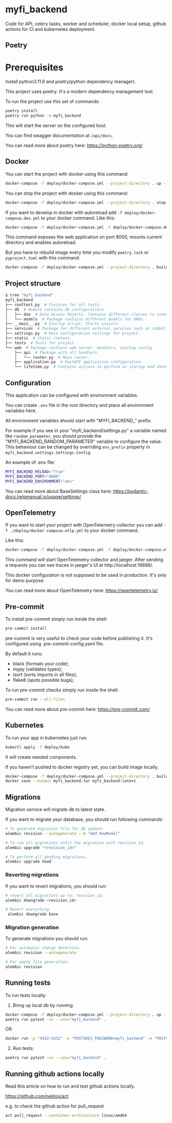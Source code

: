 # myfi_backend

Code for API, celery tasks, worker and scheduler, docker local setup, github actions for CI and kubernetes deployment.

## Poetry

# Prerequisites
Install python3.11.6 and poetry(python dependency manager).

This project uses poetry. It's a modern dependency management
tool.

To run the project use this set of commands:

```bash
poetry install
poetry run python -m myfi_backend
```

This will start the server on the configured host.

You can find swagger documentation at `/api/docs`.

You can read more about poetry here: https://python-poetry.org/

## Docker

You can start the project with docker using this command:

```bash
docker-compose -f deploy/docker-compose.yml --project-directory . up --build
```

You can stop the project with docker using this command:

```bash
docker-compose -f deploy/docker-compose.yml --project-directory . stop
```

If you want to develop in docker with autoreload add `-f deploy/docker-compose.dev.yml` to your docker command.
Like this:

```bash
docker-compose -f deploy/docker-compose.yml -f deploy/docker-compose.dev.yml --project-directory . up --build
```

This command exposes the web application on port 8000, mounts current directory and enables autoreload.

But you have to rebuild image every time you modify `poetry.lock` or `pyproject.toml` with this command:

```bash
docker-compose -f deploy/docker-compose.yml --project-directory . build
```

## Project structure

```bash
$ tree "myfi_backend"
myfi_backend
├── conftest.py  # Fixtures for all tests.
├── db  # module contains db configurations
│   ├── dao  # Data Access Objects. Contains different classes to interact with database.
│   └── models  # Package contains different models for ORMs.
├── __main__.py  # Startup script. Starts uvicorn.
├── services  # Package for different external services such as rabbit or redis etc.
├── settings.py  # Main configuration settings for project.
├── static  # Static content.
├── tests  # Tests for project.
└── web  # Package contains web server. Handlers, startup config.
    ├── api  # Package with all handlers.
    │   └── router.py  # Main router.
    ├── application.py  # FastAPI application configuration.
    └── lifetime.py  # Contains actions to perform on startup and shutdown.
```

## Configuration

This application can be configured with environment variables.

You can create `.env` file in the root directory and place all
environment variables here.

All environment variables should start with "MYFI_BACKEND_" prefix.

For example if you see in your "myfi_backend/settings.py" a variable named like
`random_parameter`, you should provide the "MYFI_BACKEND_RANDOM_PARAMETER"
variable to configure the value. This behaviour can be changed by overriding `env_prefix` property
in `myfi_backend.settings.Settings.Config`.

An example of .env file:
```bash
MYFI_BACKEND_RELOAD="True"
MYFI_BACKEND_PORT="8000"
MYFI_BACKEND_ENVIRONMENT="dev"
```

You can read more about BaseSettings class here: https://pydantic-docs.helpmanual.io/usage/settings/
## OpenTelemetry

If you want to start your project with OpenTelemetry collector
you can add `-f ./deploy/docker-compose.otlp.yml` to your docker command.

Like this:

```bash
docker-compose -f deploy/docker-compose.yml -f deploy/docker-compose.otlp.yml --project-directory . up
```

This command will start OpenTelemetry collector and jaeger.
After sending a requests you can see traces in jaeger's UI
at http://localhost:16686/.

This docker configuration is not supposed to be used in production.
It's only for demo purpose.

You can read more about OpenTelemetry here: https://opentelemetry.io/

## Pre-commit

To install pre-commit simply run inside the shell:
```bash
pre-commit install
```

pre-commit is very useful to check your code before publishing it.
It's configured using .pre-commit-config.yaml file.

By default it runs:
* black (formats your code);
* mypy (validates types);
* isort (sorts imports in all files);
* flake8 (spots possible bugs);

To run pre-commit checks simply run inside the shell:
```bash
pre-commit run --all-files
```

You can read more about pre-commit here: https://pre-commit.com/

## Kubernetes
To run your app in kubernetes
just run:
```bash
kubectl apply -f deploy/kube
```

It will create needed components.

If you haven't pushed to docker registry yet, you can build image locally.

```bash
docker-compose -f deploy/docker-compose.yml --project-directory . build
docker save --output myfi_backend.tar myfi_backend:latest
```

## Migrations

Migration service will migrate db to latest state.

If you want to migrate your database, you should run following commands:
```bash
# To generate migration file for db update:
alembic revision --autogenerate --m "Add NewModel"

# To run all migrations until the migration with revision_id.
alembic upgrade "<revision_id>"

# To perform all pending migrations.
alembic upgrade head
```

### Reverting migrations

If you want to revert migrations, you should run:
```bash
# revert all migrations up to: revision_id.
alembic downgrade <revision_id>

# Revert everything.
 alembic downgrade base
```

### Migration generation

To generate migrations you should run:
```bash
# For automatic change detection.
alembic revision --autogenerate

# For empty file generation.
alembic revision
```


## Running tests

To run tests locally:

1. Bring up local db by running:

```bash
docker-compose -f deploy/docker-compose.yml --project-directory . up --build
poetry run pytest -vv --cov="myfi_backend" .
```
OR
```bash
docker run -p "5432:5432" -e "POSTGRES_PASSWORD=myfi_backend" -e "POSTGRES_USER=myfi_backend" -e "POSTGRES_DB=myfi_backend" postgres:alpine3.18
```

2. Run tests:
```bash
poetry run pytest -vv --cov="myfi_backend" .
```


## Running github actions locally

Read this article on how to run and test github actions locally.

https://github.com/nektos/act

e.g. to check the github action for pull_request
```bash
act pull_request --container-architecture linux/amd64
```
